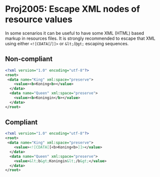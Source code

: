 # Proj2005: Escape XML nodes of resource values
In some scenarios it can be useful to have some XML (HTML) based markup in
resources files. It is strongly recommended to escape that XML using either
`<![CDATA[`/`]]>` or `&lt;`/`@gt;` escaping sequences.

## Non-compliant
``` XML
<?xml version="1.0" encoding="utf-8"?>
<root>
 <data name="King" xml:space="preserve">
    <value><b>Koning<b></value>
  </data>
  <data name="Queen" xml:space="preserve">
    <value><b>Koningin</b></value>
  </data>
</root>
```

## Compliant
``` XML
<?xml version="1.0" encoding="utf-8"?>
<root>
 <data name="King" xml:space="preserve">
    <value><![CDATA[[<b>Koning<b>]]></value>
  </data>
  <data name="Queen" xml:space="preserve">
    <value>&lt;b&gt;Koningin&lt;/b&gt;</value>
  </data>
</root>
```
